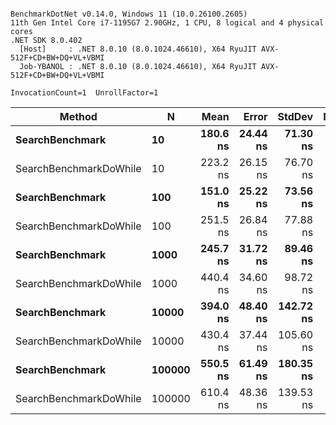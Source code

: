 ```

BenchmarkDotNet v0.14.0, Windows 11 (10.0.26100.2605)
11th Gen Intel Core i7-1195G7 2.90GHz, 1 CPU, 8 logical and 4 physical cores
.NET SDK 8.0.402
  [Host]     : .NET 8.0.10 (8.0.1024.46610), X64 RyuJIT AVX-512F+CD+BW+DQ+VL+VBMI
  Job-YBANOL : .NET 8.0.10 (8.0.1024.46610), X64 RyuJIT AVX-512F+CD+BW+DQ+VL+VBMI

InvocationCount=1  UnrollFactor=1  

```
| Method                 | N      | Mean     | Error    | StdDev    | Median   | Allocated |
|----------------------- |------- |---------:|---------:|----------:|---------:|----------:|
| **SearchBenchmark**        | **10**     | **180.6 ns** | **24.44 ns** |  **71.30 ns** | **200.0 ns** |     **400 B** |
| SearchBenchmarkDoWhile | 10     | 223.2 ns | 26.15 ns |  76.70 ns | 200.0 ns |     400 B |
| **SearchBenchmark**        | **100**    | **151.0 ns** | **25.22 ns** |  **73.56 ns** | **100.0 ns** |     **400 B** |
| SearchBenchmarkDoWhile | 100    | 251.5 ns | 26.84 ns |  77.88 ns | 300.0 ns |     400 B |
| **SearchBenchmark**        | **1000**   | **245.7 ns** | **31.72 ns** |  **89.46 ns** | **200.0 ns** |     **400 B** |
| SearchBenchmarkDoWhile | 1000   | 440.4 ns | 34.60 ns |  98.72 ns | 500.0 ns |     400 B |
| **SearchBenchmark**        | **10000**  | **394.0 ns** | **48.40 ns** | **142.72 ns** | **400.0 ns** |      **64 B** |
| SearchBenchmarkDoWhile | 10000  | 430.4 ns | 37.44 ns | 105.60 ns | 400.0 ns |      64 B |
| **SearchBenchmark**        | **100000** | **550.5 ns** | **61.49 ns** | **180.35 ns** | **500.0 ns** |     **400 B** |
| SearchBenchmarkDoWhile | 100000 | 610.4 ns | 48.36 ns | 139.53 ns | 600.0 ns |     400 B |

